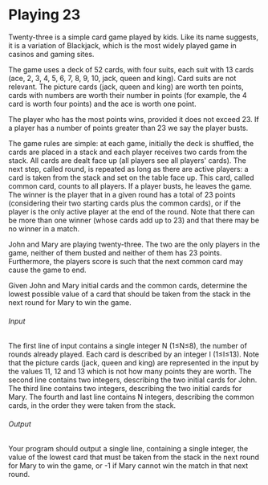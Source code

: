 
# Playing 23

Twenty-three is a simple card game played by kids. Like its name suggests, it is a variation of Blackjack, which is the most widely played game in casinos and gaming sites.  

The game uses a deck of 52 cards, with four suits, each suit with 13 cards (ace, 2, 3, 4, 5, 6, 7, 8, 9, 10, jack, queen and king). Card suits are not relevant. The picture cards (jack, queen and king) are worth ten points, cards with numbers are worth their number in points (for example, the 4 card is worth four points) and the ace is worth one point.  

The player who has the most points wins, provided it does not exceed 23. If a player has a number of points greater than 23 we say the player busts.  

The game rules are simple: at each game, initially the deck is shuffled, the cards are placed in a stack and each player receives two cards from the stack. All cards are dealt face up (all players see all players' cards). The next step, called round, is repeated as long as there are active players: a card is taken from the stack and set on the table face up. This card, called common card, counts to all players. If a player busts, he leaves the game. The winner is the player that in a given round has a
total of 23 points (considering their two starting cards plus the common cards), or if the player is the only active player at the end of the round. Note that there can be more than one winner (whose cards add up to 23) and that there may be no winner in a match.  

John and Mary are playing twenty-three. The two are the only players in the game, neither of them busted and neither of them has 23 points. Furthermore, the players score is such that the next common card may cause the game to end.  

Given John and Mary initial cards and the common cards, determine the lowest possible value of a card that should be taken from the stack in the next round for Mary to win the game.  

###### Input

The first line of input contains a single integer N (1≤N≤8), the number of rounds already played. Each card is described by an integer I (1≤I≤13). Note that the picture cards (jack, queen and king) are represented in the input by the values 11, 12 and 13 which is not how many points they are worth. The second line contains two integers, describing the two initial cards for John. The third line contains two integers, describing the two initial cards for Mary. The fourth and last line contains N integers, describing the common cards, in the order they were taken from the stack.  

###### Output
Your program should output a single line, containing a single integer, the value of the lowest card that must be taken from the stack in the next round for Mary to win the game, or -1 if Mary cannot win the match in that next round.  

